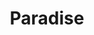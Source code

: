 ---
pid: FS274
title: Paradise
location_transcription: Albert St
zipcode: '19125'
outside_phl: 
neighborhood: Fishtown,Kensington
age: '6'
age_range: 6-13
instagram: 
image_file_name: FS_274.jpg
proposal_transcription: 
topic: Unknown
topic_summary: '0'
type: Other No Form
keywords_other: 
credit: Alianis Mojica
image_labels: 
twitter: 
facebook: 
permalink: "/monuments/fs274/"
layout: item-page
---
